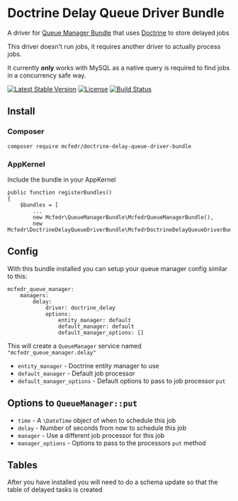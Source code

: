 # Doctrine Delay Queue Driver Bundle

A driver for [Queue Manager Bundle](https://github.com/mcfedr/queue-manager-bundle) that uses [Doctrine](http://www.doctrine-project.org/) to store delayed jobs

This driver doesn't run jobs, it requires another driver to actually process jobs.

It currently **only** works with MySQL as a native query is required to find jobs in a concurrency safe way.

[![Latest Stable Version](https://poser.pugx.org/mcfedr/doctrine-delay-queue-driver-bundle/v/stable.png)](https://packagist.org/packages/mcfedr/doctrine-delay-queue-driver-bundle)
[![License](https://poser.pugx.org/mcfedr/doctrine-delay-queue-driver-bundle/license.png)](https://packagist.org/packages/mcfedr/doctrine-delay-queue-driver-bundle)
[![Build Status](https://travis-ci.org/mcfedr/doctrine-delay-queue-driver-bundle.svg?branch=master)](https://travis-ci.org/mcfedr/doctrine-delay-queue-driver-bundle)

## Install

### Composer

    composer require mcfedr/doctrine-delay-queue-driver-bundle

### AppKernel

Include the bundle in your AppKernel

    public function registerBundles()
    {
        $bundles = [
            ...
            new Mcfedr\QueueManagerBundle\McfedrQueueManagerBundle(),
            new Mcfedr\DoctrineDelayQueueDriverBundle\McfedrDoctrineDelayQueueDriverBundle(),

## Config

With this bundle installed you can setup your queue manager config similar to this:

    mcfedr_queue_manager:
        managers:
            delay:
                driver: doctrine_delay
                options:
                    entity_manager: default
                    default_manager: default
                    default_manager_options: []

This will create a `QueueManager` service named `"mcfedr_queue_manager.delay"`

* `entity_manager` - Doctrine entity manager to use
* `default_manager` - Default job processor
* `default_manager_options` - Default options to pass to job processor `put`

## Options to `QueueManager::put`

* `time` - A `\DateTime` object of when to schedule this job
* `delay` - Number of seconds from now to schedule this job
* `manager` - Use a different job processor for this job
* `manager_options` - Options to pass to the processors `put` method

## Tables

After you have installed you will need to do a schema update so that the table of delayed tasks is created
